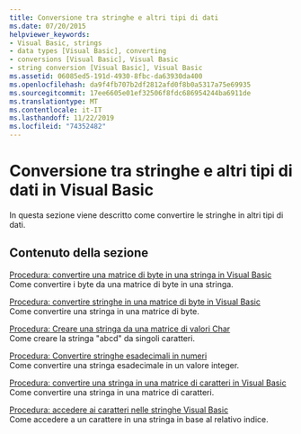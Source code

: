 ```yaml
---
title: Conversione tra stringhe e altri tipi di dati
ms.date: 07/20/2015
helpviewer_keywords:
- Visual Basic, strings
- data types [Visual Basic], converting
- conversions [Visual Basic], Visual Basic
- string conversion [Visual Basic], Visual Basic
ms.assetid: 06085ed5-191d-4930-8fbc-da63930da400
ms.openlocfilehash: da9f4fb707b2df2812afd0f8b0a5317a75e69935
ms.sourcegitcommit: 17ee6605e01ef32506f8fdc686954244ba6911de
ms.translationtype: MT
ms.contentlocale: it-IT
ms.lasthandoff: 11/22/2019
ms.locfileid: "74352482"
---
```

# <a name="converting-between-strings-and-other-data-types-in-visual-basic"></a>Conversione tra stringhe e altri tipi di dati in Visual Basic

In questa sezione viene descritto come convertire le stringhe in altri tipi di dati.

## <a name="in-this-section"></a>Contenuto della sezione

[Procedura: convertire una matrice di byte in una stringa in Visual Basic](how-to-convert-an-array-of-bytes-into-a-string.md)  
Come convertire i byte da una matrice di byte in una stringa.

[Procedura: convertire stringhe in una matrice di byte in Visual Basic](how-to-convert-strings-into-an-array-of-bytes.md)  
Come convertire una stringa in una matrice di byte.

[Procedura: Creare una stringa da una matrice di valori Char](how-to-create-a-string-from-an-array-of-char-values.md)  
Come creare la stringa "abcd" da singoli caratteri.

[Procedura: Convertire stringhe esadecimali in numeri](how-to-convert-hexadecimal-strings-to-numbers.md)  
Come convertire una stringa esadecimale in un valore integer.

[Procedura: convertire una stringa in una matrice di caratteri in Visual Basic](how-to-convert-a-string-to-an-array-of-characters.md)  
Come convertire una stringa in una matrice di caratteri.

[Procedura: accedere ai caratteri nelle stringhe Visual Basic](how-to-access-characters-in-strings.md)  
Come accedere a un carattere in una stringa in base al relativo indice.
